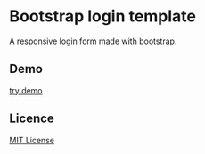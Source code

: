 # Bootstrap login template
A responsive login form made with bootstrap.

## Demo
[try demo](https://azouaoui-med.github.io/bootstrap_login_blue_theme/)

## Licence
[MIT License](https://github.com/azouaoui-med/bootstrap_login_blue_theme/blob/gh-pages/LICENSE)


